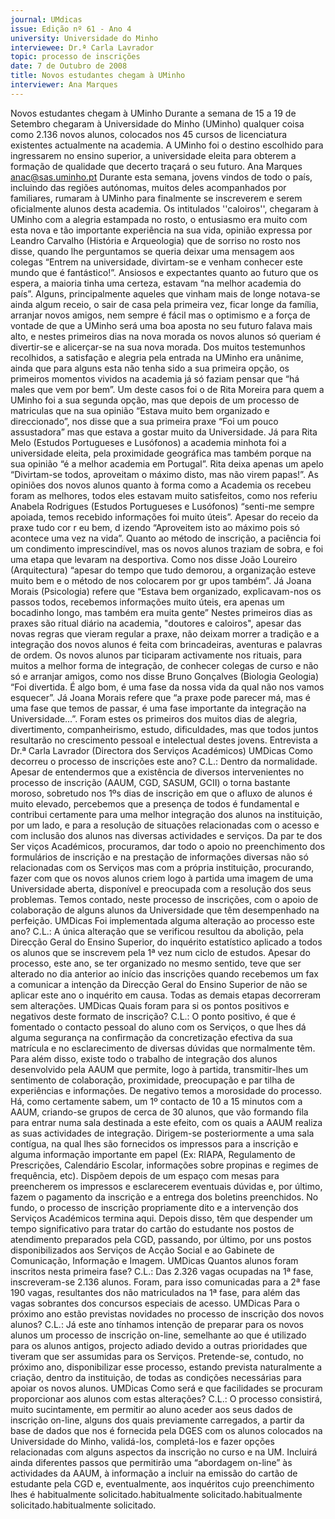 ```yaml
---
journal: UMdicas
issue: Edição nº 61 - Ano 4
university: Universidade do Minho
interviewee: Dr.ª Carla Lavrador
topic: processo de inscrições
date: 7 de Outubro de 2008
title: Novos estudantes chegam à UMinho
interviewer: Ana Marques
---
```




Novos estudantes chegam à UMinho
Durante a semana de 15 a 19 de Setembro chegaram à
Universidade do Minho (UMinho) qualquer coisa como 2.136
novos alunos, colocados nos 45 cursos de licenciatura
existentes actualmente na academia. A UMinho foi o destino escolhido para
ingressarem no ensino superior, a universidade eleita para obterem a
formação de qualidade que decerto traçará o seu futuro.
Ana Marques
anac@sas.uminho.pt
Durante esta semana, jovens
vindos de todo o país, incluindo
das regiões autónomas, muitos
deles acompanhados por
familiares, rumaram à UMinho
para finalmente se inscreverem e
serem oficialmente alunos desta
academia.
Os intitulados ''caloiros'',
chegaram à UMinho com a alegria
estampada no rosto, o entusiasmo
era muito com esta nova e tão
importante experiência na sua
vida, opinião expressa por Leandro
Carvalho (História e Arqueologia)
que de sorriso no rosto nos disse,
quando lhe perguntamos se queria
deixar uma mensagem aos
colegas “Entrem na universidade,
divirtam-se e venham conhecer
este mundo que é fantástico!”.
Ansiosos e expectantes quanto ao
futuro que os espera, a maioria
tinha uma certeza, estavam “na
melhor academia do país”. Alguns,
principalmente aqueles que
vinham mais de longe notava-se
ainda algum receio, o sair de casa
pela primeira vez, ficar longe da
família, arranjar novos amigos,
nem sempre é fácil mas o
optimismo e a força de vontade de
que a UMinho será uma boa aposta
no seu futuro falava mais alto, e
nestes primeiros dias na nova
morada os novos alunos só
queriam é divertir-se e alicerçar-se
na sua nova morada.
Dos muitos testemunhos
recolhidos, a satisfação e alegria
pela entrada na UMinho era
unânime, ainda que para alguns
esta não tenha sido a sua primeira
opção, os primeiros momentos
vividos na academia já só faziam
pensar que “há males que vem por
bem”. Um deste casos foi o de Rita
Moreira para quem a UMinho foi a
sua segunda opção, mas que
depois de um processo de
matriculas que na sua opinião
“Estava muito bem organizado e
direccionado”, nos disse que a sua
primeira praxe “Foi um pouco
assustadora” mas que estava a
gostar muito da Universidade.
Já para Rita Melo (Estudos
Portugueses e Lusófonos) a
academia minhota foi a
universidade eleita, pela
proximidade geográfica mas
também porque na sua opinião “é
a melhor academia em Portugal”.
Rita deixa apenas um apelo
“Divirtam-se todos, aproveitam o
máximo disto, mas não virem
papas!”.
As opiniões dos novos alunos
quanto à forma como a Academia
os recebeu foram as melhores,
todos eles estavam muito
satisfeitos, como nos referiu
Anabela Rodrigues (Estudos
Portugueses e Lusófonos) “senti-me sempre apoiada, temos
recebido informações foi muito
úteis”. Apesar do receio da praxe
tudo cor r eu bem, d izendo
“Aproveitem isto ao máximo pois
só acontece uma vez na vida”.
Quanto ao método de inscrição, a
paciência foi um condimento
imprescindível, mas os novos
alunos traziam de sobra, e foi uma
etapa que levaram na desportiva.
Como nos disse João Loureiro
(Arquitectura) “apesar do tempo
que tudo demorou, a organização
esteve muito bem e o método de
nos colocarem por gr upos
também”. Já Joana Morais
(Psicologia) refere que “Estava
bem organizado, explicavam-nos
os passos todos, recebemos
informações muito úteis, era
apenas um bocadinho longo, mas
também era muita gente”
Nestes primeiros dias as praxes
são ritual diário na academia,
"doutores e caloiros", apesar das
novas regras que vieram regular a
praxe, não deixam morrer a
tradição e a integração dos novos
alunos é feita com brincadeiras,
aventuras e palavras de ordem. Os
novos alunos par ticiparam
activamente nos rituais, para
muitos a melhor forma de
integração, de conhecer colegas
de curso e não só e arranjar
amigos, como nos disse Bruno
Gonçalves (Biologia Geologia) “Foi
divertida. É algo bom, é uma fase
da nossa vida da qual não nos
vamos esquecer”. Já Joana Morais
refere que “a praxe pode parecer
má, mas é uma fase que temos de
passar, é uma fase importante da
integração na Universidade...”.
Foram estes os primeiros dos
muitos dias de alegria,
divertimento, companheirismo,
estudo, dificuldades, mas que
todos juntos resultarão no
crescimento pessoal e intelectual
destes jovens.
Entrevista a Dr.ª Carla Lavrador
(Directora dos Serviços
Académicos)
UMDicas Como decorreu o
processo de inscrições este ano?
C.L.: Dentro da normalidade.
Apesar de entendermos que a
existência de diversos
intervenientes no processo de
inscrição (AAUM, CGD, SASUM,
GCII) o torna bastante moroso,
sobretudo nos 1ºs dias de
inscrição em que o afluxo de
alunos é muito elevado,
percebemos que a presença de
todos é fundamental e contribui
certamente para uma melhor
integração dos alunos na
instituição, por um lado, e para a
resolução de situações
relacionadas com o acesso e com
inclusão dos alunos nas diversas
actividades e serviços.
Da par te dos Ser viços
Académicos, procuramos, dar todo
o apoio no preenchimento dos
formulários de inscrição e na
prestação de informações
diversas não só relacionadas com
os Serviços mas com a própria
instituição, procurando, fazer com
que os novos alunos criem logo à
partida uma imagem de uma
Universidade aberta, disponível e
preocupada com a resolução dos
seus problemas. Temos contado,
neste processo de inscrições, com
o apoio de colaboração de alguns
alunos da Universidade que têm
desempenhado na perfeição.
UMDicas Foi implementada
alguma alteração ao processo
este ano?
C.L.: A única alteração que se
verificou resultou da abolição, pela
Direcção Geral do Ensino Superior,
do inquérito estatístico aplicado a
todos os alunos que se inscrevem
pela 1ª vez num ciclo de estudos.
Apesar do processo, este ano, se
ter organizado no mesmo sentido,
teve que ser alterado no dia
anterior ao início das inscrições
quando recebemos um fax a
comunicar a intenção da Direcção
Geral do Ensino Superior de não se
aplicar este ano o inquérito em
causa. Todas as demais etapas
decorreram sem alterações.
UMDicas Quais foram para si os
pontos positivos e negativos deste
formato de inscrição?
C.L.: O ponto positivo, é que é
fomentado o contacto pessoal do
aluno com os Serviços, o que lhes
dá alguma segurança na
confirmação da concretização
efectiva da sua matrícula e no
esclarecimento de diversas
dúvidas que normalmente têm.
Para além disso, existe todo o
trabalho de integração dos alunos
desenvolvido pela AAUM que
permite, logo à partida, transmitir-lhes um sentimento de
colaboração, proximidade,
preocupação e par tilha de
experiências e informações.
De negativo temos a morosidade
do processo. Há, como certamente
sabem, um 1º contacto de 10 a 15
minutos com a AAUM, criando-se
grupos de cerca de 30 alunos, que
vão formando fila para entrar
numa sala destinada a este efeito,
com os quais a AAUM realiza as
suas actividades de integração.
Dirigem-se posteriormente a uma
sala contígua, na qual lhes são
fornecidos os impressos para a
inscrição e alguma informação
importante em papel (Ex: RIAPA,
Regulamento de Prescrições,
Calendário Escolar, informações
sobre propinas e regimes de
frequência, etc).
Dispõem depois de um espaço
com mesas para preencherem os
impressos e esclarecerem
eventuais dúvidas e, por último,
fazem o pagamento da inscrição e
a entrega dos boletins
preenchidos. No fundo, o processo
de inscrição propriamente dito e a
intervenção dos Serviços
Académicos termina aqui.
Depois disso, têm que despender
um tempo significativo para tratar
do cartão do estudante nos postos
de atendimento preparados pela
CGD, passando, por último, por uns
postos disponibilizados aos
Serviços de Acção Social e ao
Gabinete de Comunicação,
Informação e Imagem.
UMDicas Quantos alunos foram
inscritos nesta primeira fase?
C.L.: Das 2.326 vagas ocupadas na
1ª fase, inscreveram-se 2.136
alunos. Foram, para isso
comunicadas para a 2ª fase 190
vagas, resultantes dos não
matriculados na 1ª fase, para além
das vagas sobrantes dos
concursos especiais de acesso.
UMDicas Para o próximo ano
estão previstas novidades no
processo de inscrição dos novos
alunos?
C.L.: Já este ano tínhamos
intenção de preparar para os
novos alunos um processo de
inscrição on-line, semelhante ao
que é utilizado para os alunos
antigos, projecto adiado devido a
outras prioridades que tiveram
que ser assumidas para os
Serviços.
Pretende-se, contudo, no próximo
ano, disponibilizar esse processo,
estando prevista naturalmente a
criação, dentro da instituição, de
todas as condições necessárias
para apoiar os novos alunos.
UMDicas Como será e que
facilidades se procuram
proporcionar aos alunos com
estas alterações?
C.L.: O processo consistirá, muito
sucintamente, em permitir ao
aluno aceder aos seus dados de
inscrição on-line, alguns dos quais
previamente carregados, a partir
da base de dados que nos é
fornecida pela DGES com os alunos
colocados na Universidade do
Minho, validá-los, completá-los e
fazer opções relacionadas com
alguns aspectos da inscrição no
curso e na UM.
Incluirá ainda diferentes passos
que permitirão uma “abordagem
on-line” às actividades da AAUM, à
informação a incluir na emissão
do cartão de estudante pela CGD e,
eventualmente, aos inquéritos
cujo preenchimento lhes é
habitualmente solicitado.habitualmente solicitado.habitualmente solicitado.habitualmente solicitado.